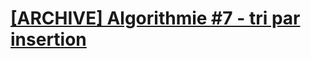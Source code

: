 # [[ARCHIVE] Algorithmie #7 - tri par insertion](https://www.youtube.com/watch?v=5vhM2PsZmsw&list=PLrSOXFDHBtfG0Fb0g--43a0b47e9hrwlB&index=7)